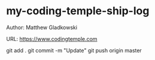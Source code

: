 # my-coding-temple-ship-log

Author: Matthew Gladkowski

URL: https://www.codingtemple.com


git add .
git commit -m "Update"
git push origin master
